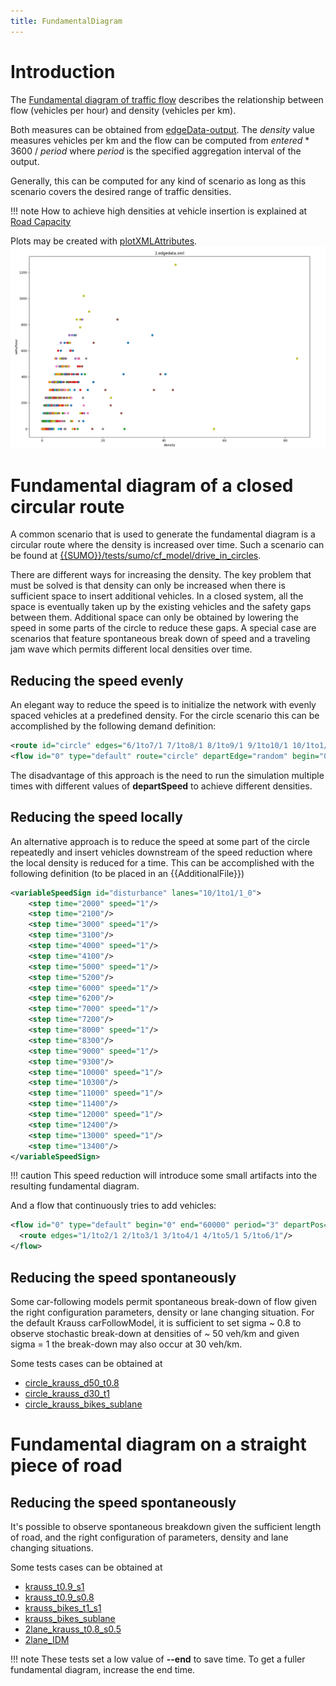 ```yaml
---
title: FundamentalDiagram
---
```


# Introduction

The [Fundamental diagram of traffic
flow](https://en.wikipedia.org/wiki/Fundamental_diagram_of_traffic_flow)
describes the relationship between flow (vehicles per hour) and density
(vehicles per km).

Both measures can be obtained from
[edgeData-output](../Simulation/Output/Lane-_or_Edge-based_Traffic_Measures.md).
The *density* value measures vehicles per km and the flow can be
computed from *entered* \* 3600 / *period* where *period* is the specified
aggregation interval of the output.

Generally, this can be computed for any kind of scenario as long as this
scenario covers the desired range of traffic densities.

!!! note
    How to achieve high densities at vehicle insertion is explained at [Road Capacity](../Simulation/RoadCapacity.md)

Plots may be created with [plotXMLAttributes](../Tools/Visualization.md#fundamental_diagram_from_edgedata).
<img src="../images/plotAttrs_fundamental.png" width="800px"/>

# Fundamental diagram of a closed circular route

A common scenario that is used to generate the fundamental diagram is a
circular route where the density is increased over time. Such a scenario
can be found at [{{SUMO}}/tests/sumo/cf_model/drive_in_circles]({{Source}}tests/sumo/cf_model/drive_in_circles).

There are different ways for increasing the density. The key problem
that must be solved is that density can only be increased when there is
sufficient space to insert additional vehicles. In a closed system, all
the space is eventually taken up by the existing vehicles and the safety
gaps between them. Additional space can only be obtained by lowering the
speed in some parts of the circle to reduce these gaps.
A special case are scenarios that feature spontaneous break down of speed and a traveling jam wave which permits different local densities over time.

## Reducing the speed evenly

An elegant way to reduce the speed is to initialize the network with
evenly spaced vehicles at a predefined density. For the circle scenario
this can be accomplished by the following demand definition:

```xml
<route id="circle" edges="6/1to7/1 7/1to8/1 8/1to9/1 9/1to10/1 10/1to1/1 1/1to2/1 2/1to3/1 3/1to4/1 4/1to5/1 5/1to6/1"/>
<flow id="0" type="default" route="circle" departEdge="random" begin="0" end="1" number="1000" departPos="last" departSpeed="15" departLane="free"/>
```

The disadvantage of this approach is the need to run the simulation multiple times with different values of
**departSpeed** to achieve different densities.

## Reducing the speed locally

An alternative approach is to reduce the speed at some part of the
circle repeatedly and insert vehicles downstream of the speed reduction
where the local density is reduced for a time. This can be accomplished
with the following definition (to be placed in an {{AdditionalFile}})

```xml
<variableSpeedSign id="disturbance" lanes="10/1to1/1_0">
    <step time="2000" speed="1"/>
    <step time="2100"/>
    <step time="3000" speed="1"/>
    <step time="3100"/>
    <step time="4000" speed="1"/>
    <step time="4100"/>
    <step time="5000" speed="1"/>
    <step time="5200"/>
    <step time="6000" speed="1"/>
    <step time="6200"/>
    <step time="7000" speed="1"/>
    <step time="7200"/>
    <step time="8000" speed="1"/>
    <step time="8300"/>
    <step time="9000" speed="1"/>
    <step time="9300"/>
    <step time="10000" speed="1"/>
    <step time="10300"/>
    <step time="11000" speed="1"/>
    <step time="11400"/>
    <step time="12000" speed="1"/>
    <step time="12400"/>
    <step time="13000" speed="1"/>
    <step time="13400"/>
</variableSpeedSign>
```

!!! caution
    This speed reduction will introduce some small artifacts into the resulting fundamental diagram.

And a flow that continuously tries to add vehicles:

```xml
<flow id="0" type="default" begin="0" end="60000" period="3" departPos="last" departSpeed="max" departLane="free">
  <route edges="1/1to2/1 2/1to3/1 3/1to4/1 4/1to5/1 5/1to6/1"/>
</flow>
```

## Reducing the speed spontaneously

Some car-following models permit spontaneous break-down of flow given the right configuration parameters, density or lane changing situation.
For the default Krauss carFollowModel, it is sufficient to set sigma ~ 0.8 to observe stochastic break-down at densities of ~ 50 veh/km and given sigma = 1 the break-down may also occur at 30 veh/km.

Some tests cases can be obtained at

- [circle_krauss_d50_t0.8](https://sumo.dlr.de/extractTest.php?path=sumo/cf_model/fundamental/circle_krauss_d50_t0.8)
- [circle_krauss_d30_t1](https://sumo.dlr.de/extractTest.php?path=sumo/cf_model/fundamental/circle_krauss_d30_t1)
- [circle_krauss_bikes_sublane](https://sumo.dlr.de/extractTest.php?path=sumo/cf_model/fundamental/circle_krauss_bikes_sublane)



# Fundamental diagram on a straight piece of road

## Reducing the speed spontaneously
It's possible to observe spontaneous breakdown given the sufficient length of road, and the right configuration of  parameters, density and lane changing situations.

Some tests cases can be obtained at

- [krauss_t0.9_s1](https://sumo.dlr.de/extractTest.php?path=sumo/cf_model/fundamental/krauss_t0.9_s1)
- [krauss_t0.9_s0.8](https://sumo.dlr.de/extractTest.php?path=sumo/cf_model/fundamental/krauss_t0.9_s0.8)
- [krauss_bikes_t1_s1](https://sumo.dlr.de/extractTest.php?path=sumo/cf_model/fundamental/krauss_bikes_t1_s1)
- [krauss_bikes_sublane](https://sumo.dlr.de/extractTest.php?path=sumo/cf_model/fundamental/krauss_bikes_sublane)
- [2lane_krauss_t0.8_s0.5](https://sumo.dlr.de/extractTest.php?path=sumo/cf_model/fundamental/2lane_krauss_t0.8_s0.5)
- [2lane_IDM](https://sumo.dlr.de/extractTest.php?path=sumo/cf_model/fundamental/2lane_IDM)

!!! note
    These tests set a low value of **--end** to save time. To get a fuller fundamental diagram, increase the end time.
